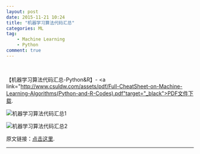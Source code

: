 ```yaml
---
layout: post
date: 2015-11-21 10:24
title: "机器学习算法代码汇总"
categories: ML 
tag: 
	- Machine Learning
	- Python
comment: true
---
```


<br>


【机器学习算法代码汇总-Python&R】- <a link="http://www.csuldw.com/assets/pdf/Full-CheatSheet-on-Machine-Learning-Algorithms(Python-and-R-Codes).pdf"target="_black">PDF文件下载</a>.

![机器学习算法代码汇总1](http://ww3.sinaimg.cn/large/637f3c58gw1ey8lm4rhn5j20s40fp466.jpg)

<!--more-->

![机器学习算法代码汇总2](http://ww3.sinaimg.cn/large/637f3c58gw1ey8lkrdcwlj20s93kl4qq.jpg)



原文链接：[点击这里](http://www.analyticsvidhya.com/blog/2015/09/full-cheatsheet-machine-learning-algorithms/).


---

